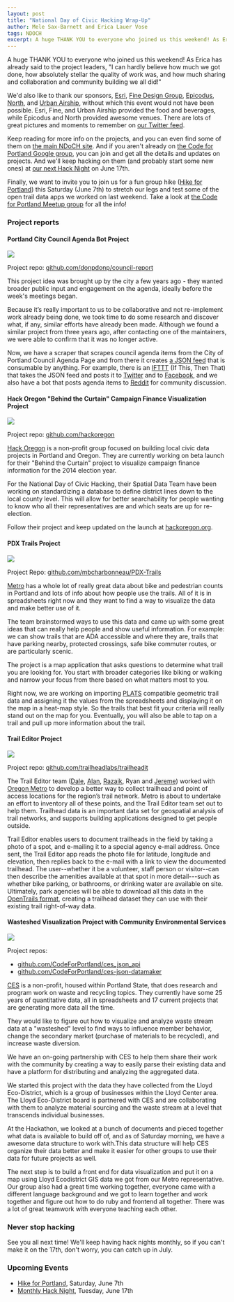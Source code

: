 ```yaml
---
layout: post
title: "National Day of Civic Hacking Wrap-Up"
author: Mele Sax-Barnett and Erica Lauer Vose
tags: NDOCH
excerpt: A huge THANK YOU to everyone who joined us this weekend! As Erica has already said to the project leaders, "I can hardly believe how much we got done, how absolutely stellar the quality of work was, and how much sharing and collaboration and community building we all did!"
---
```


A huge THANK YOU to everyone who joined us this weekend! As Erica has already said to the project leaders, "I can hardly believe how much we got done, how absolutely stellar the quality of work was, and how much sharing and collaboration and community building we all did!"

We'd also like to thank our sponsors, [Esri](http://pdx.esri.com), [Fine Design Group](http://www.finedesigngroup.com/), [Epicodus](http://www.epicodus.com/), [North](http://north.com/), and [Urban Airship](http://urbanairship.com), without which this event would not have been possible. Esri, Fine, and Urban Airship provided the food and beverages, while Epicodus and North provided awesome venues. There are lots of great pictures and moments to remember on [our Twitter feed](https://twitter.com/CodeforPortland).

Keep reading for more info on the projects, and you can even find some of them on [the main NDoCH site](http://hackforchange.org/). And if you aren't already on [the Code for Portland Google group](https://groups.google.com/forum/#!forum/code-for-portland), you can join and get all the details and updates on projects. And we'll keep hacking on them (and probably start some new ones) at [our next Hack Night](http://www.meetup.com/Code-for-Portland/events/186734152/) on June 17th.

Finally, we want to invite you to join us for a fun group hike ([Hike for Portland](http://www.meetup.com/Code-for-Portland/events/186748382/)) this Saturday (June 7th) to stretch our legs and test some of the open trail data apps we worked on last weekend. Take a look at [the Code for Portland Meetup group](http://www.meetup.com/Code-for-Portland/) for all the info!

### Project reports

#### Portland City Council Agenda Bot Project

<img class="img-wrap" src="/assets/img/posts/2014-06-03-ndoch-wrap-up/city-council-agenda-bot.png">

Project repo: [github.com/donpdonp/council-report](https://github.com/donpdonp/council-report)

This project idea was brought up by the city a few years ago - they wanted broader public input and engagement on the agenda, ideally before the week's meetings began.

Because it’s really important to us to be collaborative and not re-implement work already being done, we took time to do some research and discover what, if any, similar efforts have already been made. Although we found a similar project from three years ago, after contacting one of the maintainers, we were able to confirm that it was no longer active.

Now, we have a scraper that scrapes council agenda items from the City of Portland Council Agenda Page and from there it creates [a JSON feed](https://github.com/Caged/council-report) that is consumable by anything. For example, there is an [IFTTT](https://ifttt.com/) (If This, Then That) that takes the JSON feed and posts it to [Twitter](https://twitter.com/pdxcouncilagend) and to [Facebook](https://www.facebook.com/groups/733582986692972/), and we also have a bot that posts agenda items to [Reddit](http://www.reddit.com/r/pdxcouncilagenda/) for community discussion.

#### Hack Oregon "Behind the Curtain" Campaign Finance Visualization Project

<img class="img-wrap" src="/assets/img/posts/2014-06-03-ndoch-wrap-up/hack-oregon.jpg">

Project repo: [github.com/hackoregon](https://github.com/hackoregon)

[Hack Oregon](hackoregon.org) is a non-profit group focused on building local civic data projects in Portland and Oregon. They are currently working on beta launch for their "Behind the Curtain" project to visualize campaign finance information for the 2014 election year.

For the National Day of Civic Hacking, their Spatial Data Team have been working on standardizing a database to define district lines down to the local county level. This will allow for better searchability for people wanting to know who all their representatives are and which seats are up for re-election.

Follow their project and keep updated on the launch at [hackoregon.org](http://hackoregon.org).

#### PDX Trails Project

<img class="img-wrap" src="/assets/img/posts/2014-06-03-ndoch-wrap-up/PDX-Trail-app.jpg">

Project Repo: [github.com/mbcharbonneau/PDX-Trails](https://github.com/mbcharbonneau/PDX-Trails)

[Metro](http://www.oregonmetro.gov/) has a whole lot of really great data about bike and pedestrian counts in Portland and lots of info about how people use the trails. All of it is in spreadsheets right now and they want to find a way to visualize the data and make better use of it.

The team brainstormed ways to use this data and came up with some great ideas that can really help people and show useful information. For example: we can show trails that are ADA accessible and where they are, trails that have parking nearby, protected crossings, safe bike commuter routes, or are particularly scenic.

The project is a map application that asks questions to determine what trail you are looking for. You start with broader categories like biking or walking and narrow your focus from there based on what matters most to you.

Right now, we are working on importing [PLATS](http://codeforamerica.org/specifications/trails/) compatible geometric trail data and assigning it the values from the spreadsheets and displaying it on the map in a heat-map style. So the trails that best fit your criteria will really stand out on the map for you. Eventually, you will also be able to tap on a trail and pull up more information about the trail.

#### Trail Editor Project

<img class="img-wrap" src="/assets/img/posts/2014-06-03-ndoch-wrap-up/trail-editor.jpg">

Project repo: [github.com/trailheadlabs/trailheadit](https://github.com/trailheadlabs/trailheadit)

The Trail Editor team ([Dale](https://github.com/hollocherDale), [Alan](https://github.com/alanjosephwilliams), [Razaik](https://github.com/razaik), Ryan and [Jereme](https://github.com/jmoe)) worked with [Oregon Metro](http://www.oregonmetro.gov/) to develop a better way to collect trailhead and point of access locations for the region’s trail network. Metro is about to undertake an effort to inventory all of these points, and the Trail Editor team set out to help them. Trailhead data is an important data set for geospatial analysis of trail networks, and supports building applications designed to get people outside.

Trail Editor enables users to document trailheads in the field by taking a photo of a spot, and e-mailing it to a special agency e-mail address. Once sent, the Trail Editor app reads the photo file for latitude, longitude and elevation, then replies back to the e-mail with a link to view the documented trailhead. The user--whether it be a volunteer, staff person or visitor--can then describe the amenities available at that spot in more detail---such as whether bike parking, or bathrooms, or drinking water are available on site. Ultimately, park agencies will be able to download all this data in the [OpenTrails format](http://codeforamerica.org/specifications/trails/), creating a trailhead dataset they can use with their existing trail right-of-way data.

#### Wasteshed Visualization Project with Community Environmental Services

<img class="img-wrap" src="/assets/img/posts/2014-06-03-ndoch-wrap-up/community-environmental-services.jpg">

Project repos:

* [github.com/CodeForPortland/ces\_json\_api](https://github.com/CodeForPortland/ces_json_api)
* [github.com/CodeForPortland/ces-json-datamaker](https://github.com/CodeForPortland/ces-json-datamaker)

[CES](http://www.pdx.edu/ces/home) is a non-profit, housed within Portland State, that does research and program work on waste and recycling topics. They currently have some 25 years of quantitative data, all in spreadsheets and 17 current projects that are generating more data all the time.

They would like to figure out how to visualize and analyze waste stream data at a "wasteshed" level to find ways to influence member behavior, change the secondary market (purchase of materials to be recycled), and increase waste diversion.

We have an on-going partnership with CES to help them share their work with the community by creating a way to easily parse their existing data and have a platform for distributing and analyzing the aggregated data.

We started this project with the data they have collected from the Lloyd Eco-District, which is a group of businesses within the Lloyd Center area. The Lloyd Eco-District board is partnered with CES and are collaborating with them to analyze material sourcing and the waste stream at a level that transcends individual businesses.

At the Hackathon, we looked at a bunch of documents and pieced together what data is available to build off of, and as of Saturday morning, we have a awesome data structure to work with.This data structure will help CES organize their data better and make it easier for other groups to use their data for future projects as well.

The next step is to build a front end for data visualization and put it on a map using Lloyd Ecodistrict GIS data we got from our Metro representative. Our group also had a great time working together, everyone came with a different language background and we got to learn together and work together and figure out how to do ruby and frontend all together. There was a lot of great teamwork with everyone teaching each other.

### Never stop hacking

See you all next time! We'll keep having hack nights monthly, so if you can't make it on the 17th, don't worry, you can catch up in July.

### Upcoming Events

* [Hike for Portland](http://www.meetup.com/Code-for-Portland/events/186748382/), Saturday, June 7th
* [Monthly Hack Night](http://www.meetup.com/Code-for-Portland/events/186734152/), Tuesday, June 17th
